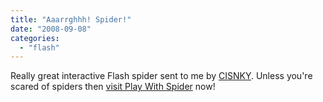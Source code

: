 ```yaml
---
title: "Aaarrghhh! Spider!"
date: "2008-09-08"
categories: 
  - "flash"
---
```


Really great interactive Flash spider sent to me by [CISNKY](http://cisnky.com/). Unless you're scared of spiders then [visit Play With Spider](http://www.onemotion.com/flash/spider/) now!
